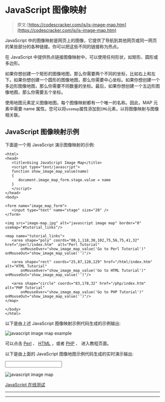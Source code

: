 # JavaScript 图像映射

> 原文:[https://codescracker.com/js/js-image-map.htm](https://codescracker.com/js/js-image-map.htm)

JavaScript 中的图像映射是网页上的图像，它提供了导航到其他网页或同一网页的某些部分的各种链接。你可以把这些不同的链接称为热点。

在 JavaScript 中提供热点链接图像映射中，可以使用任何形状，如矩形、圆形或多边形。

如果你想创建一个矩形的图像地图，那么你需要两个不同的坐标，比如右上和左下。如果你想创建一个圆形的图像地图，那么你需要中心坐标。如果你想创建一个多边形图像地图，那么你需要不同数量的坐标。最后，如果你想创建一个五边形图像地图，那么你需要五个坐标。

使用地图元素定义图像地图。每个图像映射都有一个唯一的名称。因此，MAP 元素中需要 name 属性。您可以将`usemap`属性添加到`IMG`元素，以将图像映射与图像相关联。

## JavaScript 图像映射示例

下面是一个用 JavaScript 演示图像映射的示例:

```
<html>
<head>
   <title>Using JavaScript Image Map</title>
   <script type="text/javascript">
   function show_image_map_value(name)
   {
      document.image_map_form.stage.value = name
   }
   </script>
</head>
<body>

<form name="image_map_form">
   <input type="text" name="stage" size="20" />
</form>

<img src="image-map.jpg" alt="javascript image map" border="0" usemap="#tutorial_links"/>

<map name="tutorial_links">
   <area shape="poly" coords="80,1,118,30,102,75,56,75,41,32" href="/perl/index.htm"  alt="Perl Tutorial"
       onMouseOver="show_image_map_value('Go to Perl Tutorial')" onMouseOut="show_image_map_value('')"/>

   <area shape="rect" coords="25,87,128,129" href="/html/index.htm"  alt="HTML Tutorial"
       onMouseOver="show_image_map_value('Go to HTML Tutorial')" onMouseOut="show_image_map_value('')"/>

   <area shape="circle" coords="83,178,32" href="/php/index.htm"  alt="PHP Tutorial"
       onMouseOver="show_image_map_value('Go to PHP Tutorial')" onMouseOut="show_image_map_value('')"/>
</map>

</body>
</html>
```

以下是由上述 JavaScript 图像映射示例代码生成的示例输出:

![javascript image map example](../Images/b59afedfdca2e38b00993ef53d635083.png)

可以点击 [Perl](/perl/index.htm) 、 [HTML](/html/index.htm) ，或者 [PHP](/php/index.htm) 、 进入教程页面。

以下是由上面的 JavaScript 图像地图示例代码生成的实时演示输出:

<form name="image_map_form"><input type="text" name="stage" size="20"></form>

![javascript image map](../Images/015e0860f1191fb353646cf45c62c903.png) <map name="tutorial_links"></map>

[JavaScript 在线测试](/exam/showtest.php?subid=6)

* * *

* * *